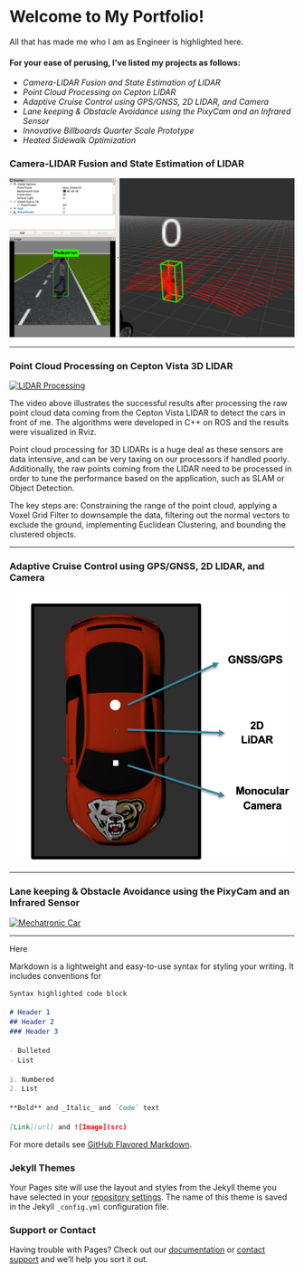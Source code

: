 
# Welcome to My Portfolio!
All that has made me who I am as Engineer is highlighted here.

#### For your ease of perusing, I've listed my projects as follows:
* _Camera-LIDAR Fusion and State Estimation of LIDAR_
* _Point Cloud Processing on Cepton LIDAR_
* _Adaptive Cruise Control using GPS/GNSS, 2D LIDAR, and Camera_
* _Lane keeping & Obstacle Avoidance using the PixyCam and an Infrared Sensor_
* _Innovative Billboards Quarter Scale Prototype_
* _Heated Sidewalk Optimization_


### Camera-LIDAR Fusion and State Estimation of LIDAR


<img src="/images/gazebo_simulation.png?raw=true" />



- - - -

### Point Cloud Processing on Cepton Vista 3D LIDAR

[![LIDAR Processing](https://res.cloudinary.com/marcomontalbano/image/upload/v1607592207/video_to_markdown/images/youtube--fvGX2Kw34n0-c05b58ac6eb4c4700831b2b3070cd403.jpg)](https://www.youtube.com/watch?v=fvGX2Kw34n0 "LIDAR Processing")

The video above illustrates the successful results after processing the raw point cloud data coming from the Cepton Vista LIDAR to detect the cars in front of me. The algorithms were developed in C++ on ROS and the results were visualized in Rviz.

Point cloud processing for 3D LIDARs is a huge deal as these sensors are data intensive, and can be very taxing on our processors if handled poorly. Additionally, the raw points coming from the LIDAR need to be processed in order to tune the performance based on the application, such as SLAM or Object Detection. 

The key steps are: Constraining the range of the point cloud, applying a Voxel Grid Filter to downsample the data, filtering out the normal vectors to exclude the ground, implementing Euclidean Clustering, and bounding the clustered objects. 

- - - -

### Adaptive Cruise Control using GPS/GNSS, 2D LIDAR, and Camera

<img src="/images/ACC_Audibot.png?raw=true" />


- - - -

### Lane keeping & Obstacle Avoidance using the PixyCam and an Infrared Sensor



[![Mechatronic Car](https://res.cloudinary.com/marcomontalbano/image/upload/v1607640464/video_to_markdown/images/youtube--EgaXYLZe98o-c05b58ac6eb4c4700831b2b3070cd403.jpg)](https://youtu.be/EgaXYLZe98o "Mechatronic Car")

- - - -

Here 

Markdown is a lightweight and easy-to-use syntax for styling your writing. It includes conventions for

```markdown
Syntax highlighted code block

# Header 1
## Header 2
### Header 3

- Bulleted
- List

1. Numbered
2. List

**Bold** and _Italic_ and `Code` text

[Link](url) and ![Image](src)
```

For more details see [GitHub Flavored Markdown](https://guides.github.com/features/mastering-markdown/).

### Jekyll Themes

Your Pages site will use the layout and styles from the Jekyll theme you have selected in your [repository settings](https://github.com/slabban/slabban.github.io/settings). The name of this theme is saved in the Jekyll `_config.yml` configuration file.

### Support or Contact

Having trouble with Pages? Check out our [documentation](https://docs.github.com/categories/github-pages-basics/) or [contact support](https://github.com/contact) and we’ll help you sort it out.
